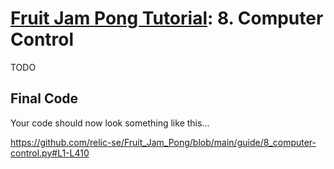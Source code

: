 # [Fruit Jam Pong Tutorial](.#sections): 8. Computer Control

TODO

## Final Code

Your code should now look something like this...

https://github.com/relic-se/Fruit_Jam_Pong/blob/main/guide/8_computer-control.py#L1-L410
